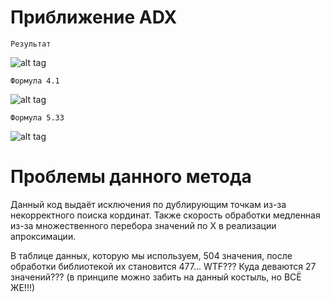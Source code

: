 # Приближение ADX

    Результат
    
![alt tag](https://github.com/PC-SET/ADX_Approximation/blob/main/Image/0.jpg?raw=true "Графики")​

    Формула 4.1
    
![alt tag](https://github.com/PC-SET/ADX_Approximation/blob/main/Image/1.jpg?raw=true "4.1")​

    Формула 5.33

![alt tag](https://github.com/PC-SET/ADX_Approximation/blob/main/Image/2.jpg?raw=true "5.33")​

# Проблемы данного метода

Данный код выдаёт исключения по дублирующим точкам из-за некорректного поиска кординат.
Также скорость обработки медленная из-за множественного перебора значений по X в реализации апроксимации.

В таблице данных, которую мы используем, 504 значения, после обработки библиотекой их становится 477... WTF???
Куда деваются 27 значений??? (в принципе можно забить на данный костыль, но ВСЁ ЖЕ!!!)
